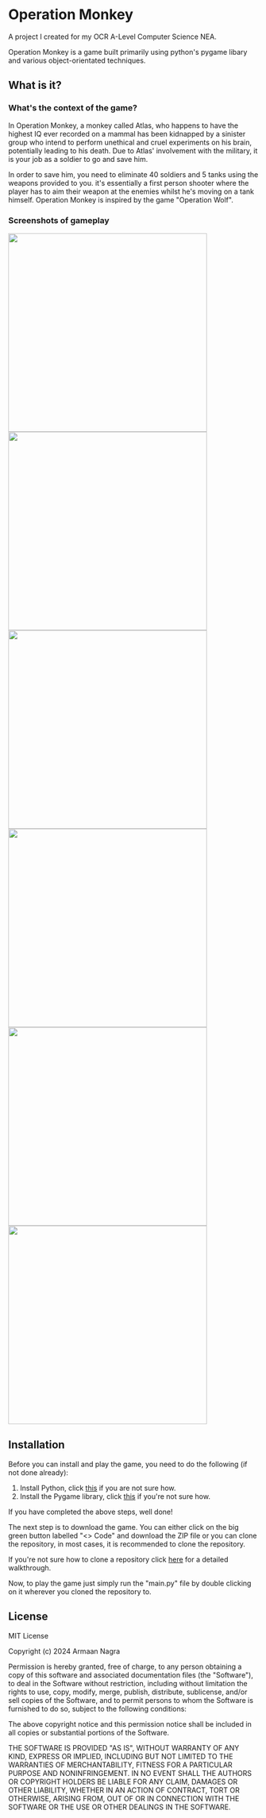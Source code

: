 # Operation Monkey
A project I created for my OCR A-Level Computer Science NEA.

Operation Monkey is a game built primarily using python's pygame libary and various object-orientated techniques.

## What is it?
### What's the context of the game?
In Operation Monkey, a monkey called Atlas, who happens to have the highest IQ ever recorded on a mammal has been kidnapped by a sinister group who intend to perform unethical and cruel experiments on his brain, potentially leading to his death. Due to Atlas' involvement with the military, it is your job as a soldier to go and save him.

In order to save him, you need to eliminate 40 soldiers and 5 tanks using the weapons provided to you. it's essentially a first person shooter where the player has to aim their weapon at the enemies whilst he's moving on a tank himself. Operation Monkey is inspired by the game "Operation Wolf".

### Screenshots of gameplay
<img src="https://github.com/user-attachments/assets/383e0f6e-2faa-43ee-be7a-aa13ad8717f9" width="400">
<img src="https://github.com/user-attachments/assets/b7a6f7cf-ebab-4257-8bbc-d085bd3b2cad" width="400">
<img src="https://github.com/user-attachments/assets/4b831c21-638e-4938-9e4f-40d22bf2a7b8" width="400">
<img src="https://github.com/user-attachments/assets/cb915b46-9f18-408d-99b7-a2dd09e0a704" width="400">
<img src="https://github.com/user-attachments/assets/4a53e7e9-5ff6-4f17-ad28-a59aec95ba4b" width="400">
<img src="https://github.com/user-attachments/assets/f3fa234c-0b97-4735-a977-a76a04c648ad" width="400">

## Installation
Before you can install and play the game, you need to do the following (if not done already):

1. Install Python, click [this](https://www.datacamp.com/blog/how-to-install-python) if you are not sure how.
2. Install the Pygame library, click [this](https://www.pygame.org/wiki/GettingStarted) if you're not sure how.

If you have completed the above steps, well done! 

The next step is to download the game. You can either click on the big green button labelled "<> Code" and download the ZIP file or you can clone the repository, in most cases, it is recommended to clone the repository.

If you're not sure how to clone a repository click [here](https://blog.hubspot.com/website/clone-github-repository) for a detailed walkthrough.

Now, to play the game just simply run the "main.py" file by double clicking on it wherever you cloned the repository to.

## License
MIT License

Copyright (c) 2024 Armaan Nagra

Permission is hereby granted, free of charge, to any person obtaining a copy
of this software and associated documentation files (the "Software"), to deal
in the Software without restriction, including without limitation the rights
to use, copy, modify, merge, publish, distribute, sublicense, and/or sell
copies of the Software, and to permit persons to whom the Software is
furnished to do so, subject to the following conditions:

The above copyright notice and this permission notice shall be included in all
copies or substantial portions of the Software.

THE SOFTWARE IS PROVIDED "AS IS", WITHOUT WARRANTY OF ANY KIND, EXPRESS OR
IMPLIED, INCLUDING BUT NOT LIMITED TO THE WARRANTIES OF MERCHANTABILITY,
FITNESS FOR A PARTICULAR PURPOSE AND NONINFRINGEMENT. IN NO EVENT SHALL THE
AUTHORS OR COPYRIGHT HOLDERS BE LIABLE FOR ANY CLAIM, DAMAGES OR OTHER
LIABILITY, WHETHER IN AN ACTION OF CONTRACT, TORT OR OTHERWISE, ARISING FROM,
OUT OF OR IN CONNECTION WITH THE SOFTWARE OR THE USE OR OTHER DEALINGS IN THE
SOFTWARE.


